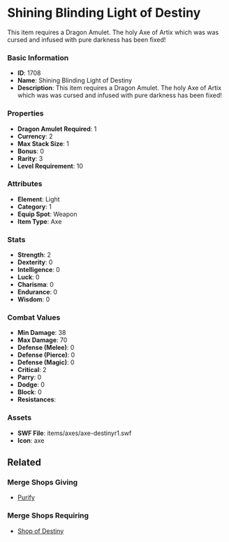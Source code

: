 # Shining Blinding Light of Destiny

This item requires a Dragon Amulet. The holy Axe of Artix which was was cursed and infused with pure darkness has been fixed!

### Basic Information

- **ID**: 1708
- **Name**: Shining Blinding Light of Destiny
- **Description**: This item requires a Dragon Amulet. The holy Axe of Artix which was was cursed and infused with pure darkness has been fixed!

### Properties

- **Dragon Amulet Required**: 1
- **Currency**: 2
- **Max Stack Size**: 1
- **Bonus**: 0
- **Rarity**: 3
- **Level Requirement**: 10

### Attributes

- **Element**: Light
- **Category**: 1
- **Equip Spot**: Weapon
- **Item Type**: Axe

### Stats

- **Strength**: 2
- **Dexterity**: 0
- **Intelligence**: 0
- **Luck**: 0
- **Charisma**: 0
- **Endurance**: 0
- **Wisdom**: 0

### Combat Values

- **Min Damage**: 38
- **Max Damage**: 70
- **Defense (Melee)**: 0
- **Defense (Pierce)**: 0
- **Defense (Magic)**: 0
- **Critical**: 2
- **Parry**: 0
- **Dodge**: 0
- **Block**: 0
- **Resistances**: 

### Assets

- **SWF File**: items/axes/axe-destinyr1.swf
- **Icon**: axe

## Related

### Merge Shops Giving

- [Purify](../merge-shops/39-purify.md)

### Merge Shops Requiring

- [Shop of Destiny](../merge-shops/38-shop-of-destiny.md)

